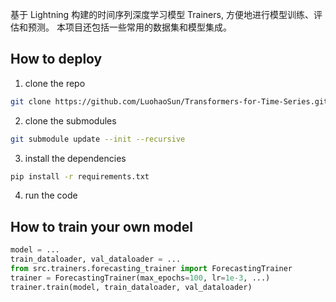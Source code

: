 基于 Lightning 构建的时间序列深度学习模型 Trainers, 方便地进行模型训练、评估和预测。
本项目还包括一些常用的数据集和模型集成。

## How to deploy

1. clone the repo

```bash
git clone https://github.com/LuohaoSun/Transformers-for-Time-Series.git
```

2. clone the submodules

```bash
git submodule update --init --recursive
```

3. install the dependencies

```bash
pip install -r requirements.txt
```

4. run the code

## How to train your own model

```python
model = ...
train_dataloader, val_dataloader = ...
from src.trainers.forecasting_trainer import ForecastingTrainer
trainer = ForecastingTrainer(max_epochs=100, lr=1e-3, ...)
trainer.train(model, train_dataloader, val_dataloader)
```

